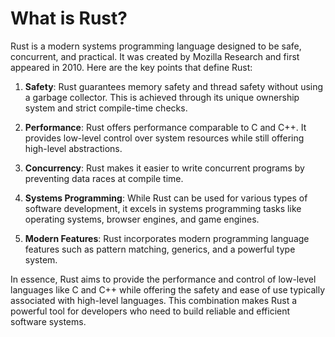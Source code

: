 # What is Rust?

Rust is a modern systems programming language designed to be safe, concurrent, and practical. It was created by Mozilla Research and first appeared in 2010. Here are the key points that define Rust:

1. **Safety**: Rust guarantees memory safety and thread safety without using a garbage collector. This is achieved through its unique ownership system and strict compile-time checks.

2. **Performance**: Rust offers performance comparable to C and C++. It provides low-level control over system resources while still offering high-level abstractions.

3. **Concurrency**: Rust makes it easier to write concurrent programs by preventing data races at compile time.

4. **Systems Programming**: While Rust can be used for various types of software development, it excels in systems programming tasks like operating systems, browser engines, and game engines.

5. **Modern Features**: Rust incorporates modern programming language features such as pattern matching, generics, and a powerful type system.

In essence, Rust aims to provide the performance and control of low-level languages like C and C++ while offering the safety and ease of use typically associated with high-level languages. This combination makes Rust a powerful tool for developers who need to build reliable and efficient software systems.